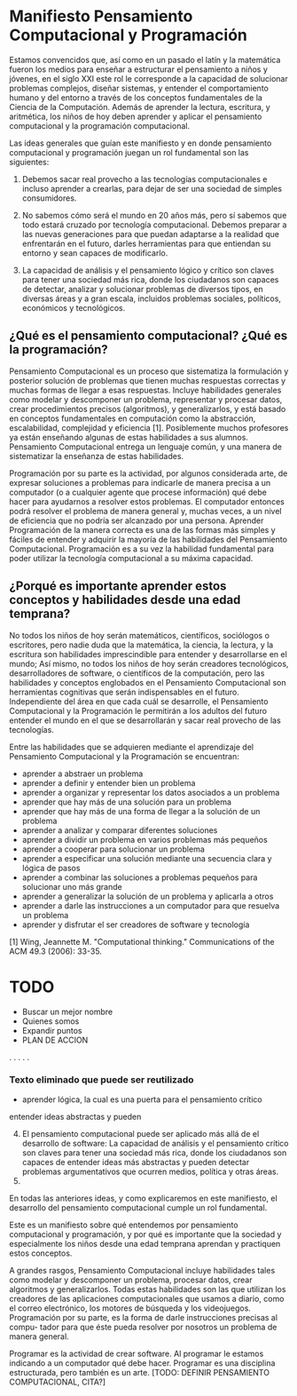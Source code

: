 # Manifiesto Pensamiento Computacional y Programación

Estamos convencidos que, así como en un pasado el latín y la matemática fueron los medios para enseñar a estructurar el pensamiento a niños y jóvenes, en el siglo XXI este rol le corresponde a la capacidad de solucionar problemas complejos, diseñar sistemas, y entender el comportamiento humano y del entorno a través de los conceptos fundamentales de la Ciencia de la Computación. Además de aprender la lectura, escritura, y aritmética, los niños de hoy deben aprender y aplicar el pensamiento computacional y la programación computacional.

Las ideas generales que guían este manifiesto y en donde pensamiento computacional y programación juegan un rol fundamental son las siguientes:

1. Debemos sacar real provecho a las tecnologías computacionales e incluso aprender a crearlas, para dejar de ser una sociedad de simples consumidores. 

2. No sabemos cómo será el mundo en 20 años más, pero sí sabemos que todo estará cruzado por tecnología computacional. Debemos preparar a las nuevas generaciones para que puedan adaptarse a la realidad que enfrentarán en el futuro, darles herramientas para que entiendan su entorno y sean capaces de modificarlo.

3. La capacidad de análisis y el pensamiento lógico y crítico son claves para tener una sociedad más rica, donde los ciudadanos son capaces de detectar, analizar y solucionar problemas de diversos tipos, en diversas áreas y a gran escala, incluidos problemas sociales, políticos, económicos y tecnológicos.


## ¿Qué es el pensamiento computacional? ¿Qué es la programación? 

Pensamiento Computacional es un proceso que sistematiza la formulación y posterior solución de problemas que tienen muchas respuestas correctas y muchas formas de llegar a esas respuestas. Incluye habilidades generales como modelar y descomponer un problema, representar y procesar datos, crear procedimientos precisos (algoritmos), y generalizarlos, y está basado en conceptos fundamentales en computación como la abstracción, escalabilidad, complejidad y eficiencia [1]. Posiblemente muchos profesores ya están enseñando algunas de estas habilidades a sus alumnos. Pensamiento Computacional entrega un lenguaje común, y una manera de sistematizar la enseñanza de estas habilidades.

Programación por su parte es la actividad, por algunos considerada arte, de expresar soluciones a problemas para indicarle de manera precisa a un computador (o a cualquier agente que procese información) qué debe hacer para ayudarnos a resolver estos problemas. El computador entonces podrá resolver el problema de manera general y, muchas veces, a un nivel de eficiencia que no podría ser alcanzado por una persona. Aprender Programación de la manera correcta es una de las formas más simples y fáciles de entender y adquirir la mayoría de las habilidades del Pensamiento Computacional. Programación es a su vez la habilidad fundamental para poder utilizar la tecnología computacional a su máxima capacidad.

## ¿Porqué es importante aprender estos conceptos y habilidades desde una edad temprana?

No todos los niños de hoy serán matemáticos, científicos, sociólogos o escritores, pero nadie duda que la matemática, la ciencia, la lectura, y la escritura son habilidades imprescindible para entender y desarrollarse en el mundo; Así mismo, no todos los niños de hoy serán creadores tecnológicos, desarrolladores de software, o científicos de la computación, pero las habilidades y conceptos englobados en el Pensamiento Computacional son herramientas cognitivas que serán indispensables en el futuro. Independiente del área en que cada cuál se desarrolle, el Pensamiento Computacional y la Programación le permitirán a los adultos del futuro entender el mundo en el que se desarrollarán y sacar real provecho de las tecnologías.  

Entre las habilidades que se adquieren mediante el aprendizaje del Pensamiento Computacional y la Programación se encuentran:

* aprender a abstraer un problema 
* aprender a definir y entender bien un problema
* aprender a organizar y representar los datos asociados a un problema
* aprender que hay más de una solución para un problema
* aprender que hay más de una forma de llegar a la solución de un problema
* aprender a analizar y comparar diferentes soluciones
* aprender a dividir un problema en varios problemas más pequeños
* aprender a cooperar para solucionar un problema
* aprender a especificar una solución mediante una secuencia clara y lógica de pasos
* aprender a combinar las soluciones a problemas pequeños para solucionar uno más grande
* aprender a generalizar la solución de un problema y aplicarla a otros
* aprender a darle las instrucciones a un computador para que resuelva un problema
* aprender y disfrutar el ser creadores de software y tecnología

[1] Wing, Jeannette M. "Computational thinking." Communications of the ACM 49.3 (2006): 33-35.

# TODO

* Buscar un mejor nombre
* Quienes somos
* Expandir puntos
* PLAN DE ACCION

. . . . . 

### Texto eliminado que puede ser reutilizado

* aprender lógica, la cual es una puerta para el pensamiento crítico

entender ideas abstractas y pueden 

4. El pensamiento computacional puede ser aplicado más allá de el desarrollo de software: La capacidad de análisis y el pensamiento crítico son claves para tener una sociedad más rica, donde los ciudadanos son capaces de entender ideas más abstractas y pueden detectar problemas argumentativos que ocurren medios, política y otras áreas.
5. 

En todas las anteriores ideas, y como explicaremos en este manifiesto, el desarrollo del pensamiento computacional cumple un rol fundamental. 

Este es un manifiesto sobre qué entendemos por pensamiento computacional y programación, y por qué es importante que la sociedad y especialmente los niños desde una edad temprana aprendan y practiquen estos conceptos.


A grandes rasgos, Pensamiento Computacional incluye habilidades tales como modelar y descomponer un problema, procesar datos, crear algoritmos y generalizarlos. Todas estas habilidades son las que utilizan los creadores de las aplicaciones computacionales que usamos a diario, como el correo electrónico, los motores de búsqueda y los videojuegos. Programación por su parte, es la forma de darle instrucciones precisas al compu- tador para que éste pueda resolver por nosotros un problema de manera general.

Programar es la actividad de crear software. Al programar le estamos indicando a un computador qué debe hacer. Programar es una disciplina estructurada, pero también es un arte. [TODO: DEFINIR PENSAMIENTO COMPUTACIONAL, CITA?]